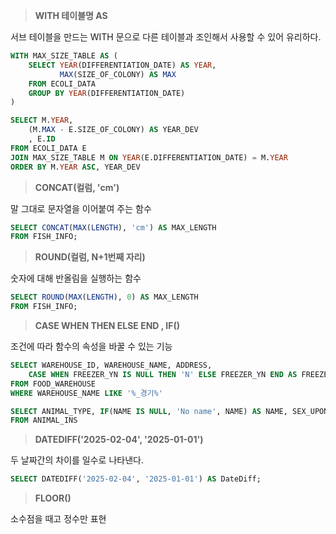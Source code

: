 > **WITH 테이블명 AS**

서브 테이블을 만드는 WITH 문으로 다른 테이블과 조인해서 사용할 수 있어 유리하다.
```sql
WITH MAX_SIZE_TABLE AS (
    SELECT YEAR(DIFFERENTIATION_DATE) AS YEAR, 
           MAX(SIZE_OF_COLONY) AS MAX
    FROM ECOLI_DATA
    GROUP BY YEAR(DIFFERENTIATION_DATE) 
)

SELECT M.YEAR,
    (M.MAX - E.SIZE_OF_COLONY) AS YEAR_DEV
    , E.ID
FROM ECOLI_DATA E
JOIN MAX_SIZE_TABLE M ON YEAR(E.DIFFERENTIATION_DATE) = M.YEAR
ORDER BY M.YEAR ASC, YEAR_DEV
```

> **CONCAT(컬럼, 'cm')**

 말 그대로 문자열을 이어붙여 주는 함수
 ```sql
SELECT CONCAT(MAX(LENGTH), 'cm') AS MAX_LENGTH
FROM FISH_INFO;
```

> **ROUND(컬럼, N+1번째 자리)**

 숫자에 대해 반올림을 실행하는 함수 
 ```sql
SELECT ROUND(MAX(LENGTH), 0) AS MAX_LENGTH
FROM FISH_INFO;
```


> **CASE WHEN THEN ELSE END , IF()**

조건에 따라 함수의 속성을 바꿀 수 있는 기능 
```sql
SELECT WAREHOUSE_ID, WAREHOUSE_NAME, ADDRESS,
    CASE WHEN FREEZER_YN IS NULL THEN 'N' ELSE FREEZER_YN END AS FREEZER_YN
FROM FOOD_WAREHOUSE
WHERE WAREHOUSE_NAME LIKE '%_경기%'

SELECT ANIMAL_TYPE, IF(NAME IS NULL, 'No name', NAME) AS NAME, SEX_UPON_INTAKE
FROM ANIMAL_INS
```
> **DATEDIFF('2025-02-04', '2025-01-01')**

두 날짜간의 차이를 일수로 나타낸다.
```sql
SELECT DATEDIFF('2025-02-04', '2025-01-01') AS DateDiff;
```

> **FLOOR()**

소수점을 때고 정수만 표현
